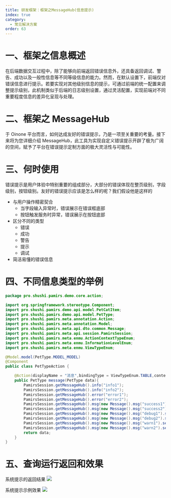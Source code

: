```yaml
---
title: 研发框架：框架之MessageHub(信息提示)
index: true
category:
  - 常见解决方案
order: 63
---
```


# 一、框架之信息概述
在后端数据交互过程中，除了能够向前端返回错误信息外，还具备返回调试、警告、成功以及一般性信息等不同等级信息的能力。然而，在默认设置下，前端仅对错误信息进行提示。若要实现对其他级别信息的提示，可通过前端的统一配置来调整提示级别，此机制类似于后端的日志级别设置，通过灵活配置，实现前端对不同重要程度信息的差异化呈现与处理。

# 二、框架之 MessageHub
于 Oinone 平台而言，如何达成友好的错误提示，乃是一项至关重要的考量。接下来将为您详细介绍 MessageHub，此工具为实现自定义错误提示开辟了极为广阔的空间，赋予了平台在错误提示定制方面的极大灵活性与可能性。

# 三、何时使用
错误提示是用户体验中特别重要的组成部分，大部分的错误体现在整页级别，字段级别，按钮级别。友好的错误提示应该是怎么样的呢？我们假设他是这样的

+ 与用户操作精密契合
    - 当字段输入异常时，错误展示在错误框底部
    - 按钮触发服务时异常，错误展示在按钮底部
+ 区分不同的类型
    - 错误
    - 成功
    - 警告
    - 提示
    - 调试
+ 简洁易懂的错误信息

# 四、不同信息类型的举例
```java
package pro.shushi.pamirs.demo.core.action;

import org.springframework.stereotype.Component;
import pro.shushi.pamirs.demo.api.model.PetCatItem;
import pro.shushi.pamirs.demo.api.model.PetType;
import pro.shushi.pamirs.meta.annotation.Action;
import pro.shushi.pamirs.meta.annotation.Model;
import pro.shushi.pamirs.meta.api.dto.common.Message;
import pro.shushi.pamirs.meta.api.session.PamirsSession;
import pro.shushi.pamirs.meta.enmu.ActionContextTypeEnum;
import pro.shushi.pamirs.meta.enmu.InformationLevelEnum;
import pro.shushi.pamirs.meta.enmu.ViewTypeEnum;

@Model.model(PetType.MODEL_MODEL)
@Component
public class PetTypeAction {

    @Action(displayName = "消息",bindingType = ViewTypeEnum.TABLE,contextType = ActionContextTypeEnum.CONTEXT_FREE)
    public PetType message(PetType data){
        PamirsSession.getMessageHub().info("info1");
        PamirsSession.getMessageHub().info("info2");
        PamirsSession.getMessageHub().error("error1");
        PamirsSession.getMessageHub().error("error2");
        PamirsSession.getMessageHub().msg(new Message().msg("success1").setLevel(InformationLevelEnum.SUCCESS));
        PamirsSession.getMessageHub().msg(new Message().msg("success2").setLevel(InformationLevelEnum.SUCCESS));
        PamirsSession.getMessageHub().msg(new Message().msg("debug1").setLevel(InformationLevelEnum.DEBUG));
        PamirsSession.getMessageHub().msg(new Message().msg("debug2").setLevel(InformationLevelEnum.DEBUG));
        PamirsSession.getMessageHub().msg(new Message().msg("warn1").setLevel(InformationLevelEnum.WARN));
        PamirsSession.getMessageHub().msg(new Message().msg("warn2").setLevel(InformationLevelEnum.WARN));
        return data;
    }
}
```

# 五、查询运行返回和效果
系统提示的返回结果
![](https://oinone-jar.oss-cn-zhangjiakou.aliyuncs.com/welcome-document/Development/CommonSolutions/result-1024x363-20250530144822298.webp)

系统提示示例效果
![](https://oinone-jar.oss-cn-zhangjiakou.aliyuncs.com/welcome-document/Development/CommonSolutions/messagHub-1024x488-20250530144822398.png)

